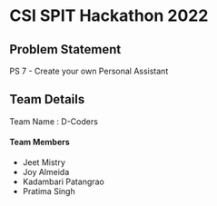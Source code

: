 
# CSI SPIT Hackathon 2022 
## Problem Statement
PS 7 - Create your own Personal Assistant


## Team Details
Team Name : D-Coders
#### Team Members

- Jeet Mistry
- Joy Almeida 
- Kadambari Patangrao
- Pratima Singh
